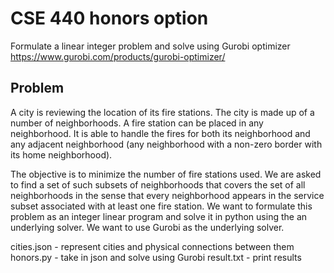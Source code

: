 # CSE 440 honors option

Formulate a linear integer problem and solve using Gurobi optimizer 
https://www.gurobi.com/products/gurobi-optimizer/

## Problem
A city is reviewing the location of its fire stations. The city is made up of a number of neighborhoods.
A fire station can be placed in any neighborhood. It is able to handle the fires for both its
neighborhood and any adjacent neighborhood (any neighborhood with a non-zero border with its home neighborhood).

The objective is to minimize the number of fire stations used. We are asked to find a set of such subsets of 
neighborhoods that covers the set of all neighborhoods in the sense that every neighborhood appears in the service 
subset associated with at least one fire station. We want to formulate this problem as an integer linear program 
and solve it in python using the an underlying solver. We want to use Gurobi as the underlying solver.

cities.json - represent cities and physical connections between them
honors.py - take in json and solve using Gurobi
result.txt - print results